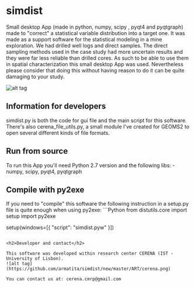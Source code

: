 # simdist
Small desktop App (made in python, numpy, scipy , pyqt4 and pyqtgraph) made to "correct" a statistical variable distribution into a target one. It was made as a support software for the statistical modeling in a mine exploration. We had drilled well logs and direct samples. The direct sampling methods used in the case study had more uncertain results and they were far less reliable than drilled cores. As such to be able to use them in spatial characterization this small desktop App was used. Nevertheless please consider that doing this without having reason to do it can be quite damaging to your study.

![alt tag](https://github.com/armatita/simdist/new/master/ART/simdist.png)

<h2>Information for developers</h2>
simdist.py is both the code for gui file and the main script for this software. There's also cerena_file_utils.py, a small module I've created for GEOMS2 to open several different kinds of file formats.

<h2>Run from source</h2>
To run this App you'll need Python 2.7 version and the following libs:
- numpy, scipy, pyqt4, pyqtgraph

<h2>Compile with py2exe</h2>
If you need to "compile" this software the following instruction in a setup.py file is quite enough when using py2exe:
```Python
from distutils.core import setup
import py2exe

setup(windows=[{
            "script": "simdist.pyw"
        }])
```

<h2>Developer and contact</h2>

This software was developed within research center CERENA (IST - University of Lisbon).
![alt tag](https://github.com/armatita/simdist/new/master/ART/cerena.png)

You can contact us at: cerena.cmrp@gmail.com
